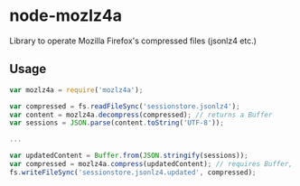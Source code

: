 # node-mozlz4a

Library to operate Mozilla Firefox's compressed files (jsonlz4 etc.)

## Usage

```javascript
var mozlz4a = require('mozlz4a');

var compressed = fs.readFileSync('sessionstore.jsonlz4');
var content = mozlz4a.decompress(compressed); // returns a Buffer
var sessions = JSON.parse(content.toString('UTF-8'));

...

var updatedContent = Buffer.from(JSON.stringify(sessions));
var compressed = mozlz4a.compress(updatedContent); // requires Buffer, returns Buffer
fs.writeFileSync('sessionstore.jsonlz4.updated', compressed);
```
